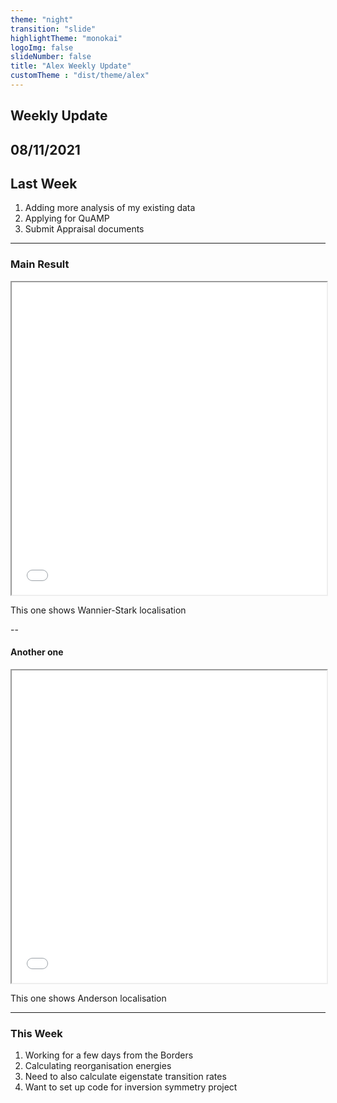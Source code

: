 ```yaml
---
theme: "night"
transition: "slide"
highlightTheme: "monokai"
logoImg: false
slideNumber: false
title: "Alex Weekly Update"
customTheme : "dist/theme/alex"
---
```


## Weekly Update

08/11/2021
---

## Last Week

1. Adding more analysis of my existing data
2. Applying for QuAMP
3. Submit Appraisal documents

---

### Main Result

<iframe src="img/wk90_correlation.png", title="Analysis Cross Correlation" height = "500" width="100%" style = "background:#dddddd" >

More analysis, looks like the kind of bath matters a lot more than other variables, for now.

--

#### Made some interactive figures

<section>
  <iframe src="img/wannier-N10.html" title="Wannier-Stark localisation of length 10 chain" height = "500" width = "100%" style = "background: #F0EAD6"></iframe>
  <p> This one shows Wannier-Stark localisation </p>
</section>

--

#### Another one

<section>
  <iframe src="img/anderson-N10.html" title="Anderson localisation of length 10 chain" height = "500" width = "100%" style = "background: #F0EAD6"></iframe>
  <p> This one shows Anderson localisation </p>
</section>

---

### This Week

1. Working for a few days from the Borders
2. Calculating reorganisation energies
3. Need to also calculate eigenstate transition rates
4. Want to set up code for inversion symmetry project